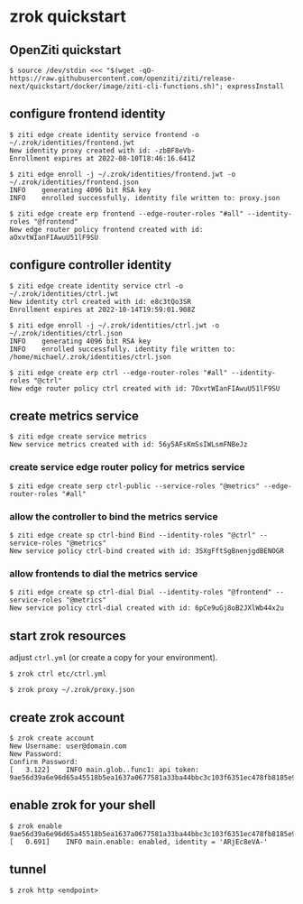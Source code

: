 # zrok quickstart

## OpenZiti quickstart

```
$ source /dev/stdin <<< "$(wget -qO- https://raw.githubusercontent.com/openziti/ziti/release-next/quickstart/docker/image/ziti-cli-functions.sh)"; expressInstall
```

## configure frontend identity

```
$ ziti edge create identity service frontend -o ~/.zrok/identities/frontend.jwt
New identity proxy created with id: -zbBF8eVb-
Enrollment expires at 2022-08-10T18:46:16.641Z
```

```
$ ziti edge enroll -j ~/.zrok/identities/frontend.jwt -o ~/.zrok/identities/frontend.json
INFO    generating 4096 bit RSA key                  
INFO    enrolled successfully. identity file written to: proxy.json
```

```
$ ziti edge create erp frontend --edge-router-roles "#all" --identity-roles "@frontend"
New edge router policy frontend created with id: aOxvtWIanFIAwuU51lF9SU
```

## configure controller identity
```
$ ziti edge create identity service ctrl -o ~/.zrok/identities/ctrl.jwt 
New identity ctrl created with id: e8c3tQo3SR
Enrollment expires at 2022-10-14T19:59:01.908Z
```

```
$ ziti edge enroll -j ~/.zrok/identities/ctrl.jwt -o ~/.zrok/identities/ctrl.json
INFO    generating 4096 bit RSA key                  
INFO    enrolled successfully. identity file written to: /home/michael/.zrok/identities/ctrl.json 
```

```
$ ziti edge create erp ctrl --edge-router-roles "#all" --identity-roles "@ctrl"
New edge router policy ctrl created with id: 7OxvtWIanFIAwuU51lF9SU
```

## create metrics service
```
$ ziti edge create service metrics
New service metrics created with id: 56y5AFsKmSsIWLsmFNBeJz
```

### create service edge router policy for metrics service
```
$ ziti edge create serp ctrl-public --service-roles "@metrics" --edge-router-roles "#all"
```

### allow the controller to bind the metrics service
```
$ ziti edge create sp ctrl-bind Bind --identity-roles "@ctrl" --service-roles "@metrics"
New service policy ctrl-bind created with id: 3SXgFftSgBnenjgdBENOGR
```

### allow frontends to dial the metrics service
```
$ ziti edge create sp ctrl-dial Dial --identity-roles "@frontend" --service-roles "@metrics"
New service policy ctrl-dial created with id: 6pCe9uGj8oB2JXlWb44x2u
```

## start zrok resources

adjust `ctrl.yml` (or create a copy for your environment).

```
$ zrok ctrl etc/ctrl.yml
```

```
$ zrok proxy ~/.zrok/proxy.json
```

## create zrok account

```
$ zrok create account 
New Username: user@domain.com
New Password: 
Confirm Password: 
[   3.122]    INFO main.glob..func1: api token: 9ae56d39a6e96d65a45518b5ea1637a0677581a33ba44bbc3c103f6351ec478fb8185e97a993382ed2daa26720d40b052824dbce5ef38874c82893f33e445b06
```

## enable zrok for your shell

```
$ zrok enable 9ae56d39a6e96d65a45518b5ea1637a0677581a33ba44bbc3c103f6351ec478fb8185e97a993382ed2daa26720d40b052824dbce5ef38874c82893f33e445b06
[   0.691]    INFO main.enable: enabled, identity = 'ARjEc8eVA-'
```

## tunnel

```
$ zrok http <endpoint>
```
